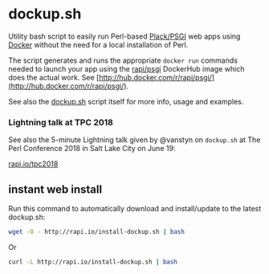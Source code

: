 # dockup.sh

Utility bash script to easily run Perl-based [Plack/PSGI](https://plackperl.org/) web apps using [Docker](https://www.docker.com/) without the need for a local installation of Perl.

The script generates and runs the appropriate ```docker run``` commands needed to launch your app using the [rapi/psgi](http://hub.docker.com/r/rapi/psgi/) DockerHub image which does the actual work. See [http://hub.docker.com/r/rapi/psgi/](http://hub.docker.com/r/rapi/psgi/).

See also the [dockup.sh](dockup.sh) script itself for more info, usage and examples.

### Lightning talk at TPC 2018

See also the 5-minute Lightning talk given by @vanstyn on ```dockup.sh``` at The Perl Conference 2018 in Salt Lake City on June 19:

[rapi.io/tpc2018](http://rapi.io/tpc2018)

## instant web install

Run this command to automatically download and install/update to the latest dockup.sh:

```bash
wget -O - http://rapi.io/install-dockup.sh | bash
```

Or

```bash
curl -L http://rapi.io/install-dockup.sh | bash
  ```
